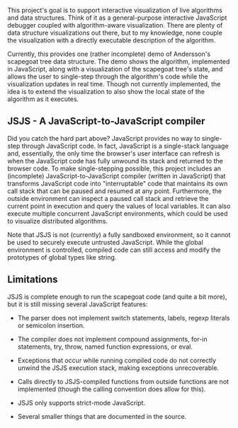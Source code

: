 This project's goal is to support interactive visualization of live
algorithms and data structures.  Think of it as a general-purpose
interactive JavaScript debugger coupled with algorithm-aware
visualization.  There are plenty of data structure visualizations out
there, but to my knowledge, none couple the visualization with a
directly executable description of the algorithm.

Currently, this provides one (rather incomplete) demo of Andersson's
scapegoat tree data structure.  The demo shows the algorithm,
implemented in JavaScript, along with a visualization of the scapegoat
tree's state, and allows the user to single-step through the
algorithm's code while the visualization updates in real time.  Though
not currently implemented, the idea is to extend the visualization to
also show the local state of the algorithm as it executes.

JSJS - A JavaScript-to-JavaScript compiler
------------------------------------------

Did you catch the hard part above?  JavaScript provides no way to
single-step through JavaScript code.  In fact, JavaScript is a
single-stack language and, essentially, the only time the browser's
user interface can refresh is when the JavaScript code has fully
unwound its stack and returned to the browser code.  To make
single-stepping possible, this project includes an (incomplete)
JavaScript-to-JavaScript compiler (written in JavaScript) that
transforms JavaScript code into "interruptable" code that maintains
its own call stack that can be paused and resumed at any point.
Furthermore, the outside environment can inspect a paused call stack
and retrieve the current point in execution and query the values of
local variables.  It can also execute multiple concurrent JavaScript
environments, which could be used to visualize distributed algorithms.

Note that JSJS is not (currently) a fully sandboxed environment, so it
cannot be used to securely execute untrusted JavaScript.  While the
global environment is controlled, compiled code can still access and
modify the prototypes of global types like string.

Limitations
-----------

JSJS is complete enough to run the scapegoat code (and quite a bit
more), but it is still missing several JavaScript features:

* The parser does not implement switch statements, labels, regexp
  literals or semicolon insertion.

* The compiler does not implement compound assignments, for-in
  statements, try, throw, named function expressions, or eval.

* Exceptions that occur while running compiled code do not correctly
  unwind the JSJS execution stack, making exceptions unrecoverable.

* Calls directly to JSJS-compiled functions from outside functions are
  not implemented (though the calling convention does allow for this).

* JSJS only supports strict-mode JavaScript.

* Several smaller things that are documented in the source.
